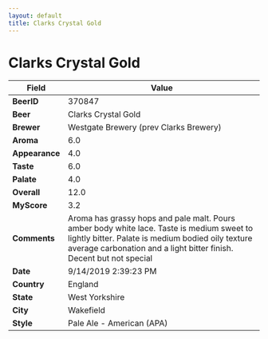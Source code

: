 ```yaml
---
layout: default
title: Clarks Crystal Gold
---
```


# Clarks Crystal Gold

| Field         | Value     |
|---------------|-----------|
| **BeerID** | 370847 |
| **Beer** | Clarks Crystal Gold |
| **Brewer** | Westgate Brewery (prev Clarks Brewery) |
| **Aroma** | 6.0 |
| **Appearance** | 4.0 |
| **Taste** | 6.0 |
| **Palate** | 4.0 |
| **Overall** | 12.0 |
| **MyScore** | 3.2 |
| **Comments** | Aroma has grassy hops and pale malt. Pours amber body white lace. Taste is medium sweet to lightly bitter. Palate is medium bodied oily texture average carbonation and a light bitter finish. Decent but not special |
| **Date** | 9/14/2019 2:39:23 PM |
| **Country** | England |
| **State** | West Yorkshire |
| **City** | Wakefield |
| **Style** | Pale Ale - American (APA) |
